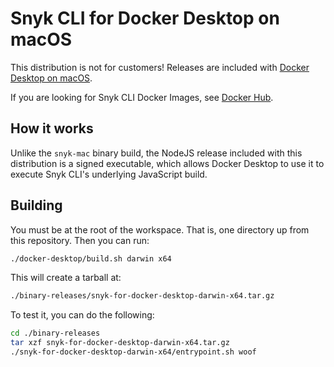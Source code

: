 # Snyk CLI for Docker Desktop on macOS

This distribution is not for customers! Releases are included with
[Docker Desktop on macOS](https://www.docker.com/products/docker-desktop).

If you are looking for Snyk CLI Docker Images, see
[Docker Hub](https://hub.docker.com/r/snyk/snyk-cli).

## How it works

Unlike the `snyk-mac` binary build, the NodeJS release included with this
distribution is a signed executable, which allows Docker Desktop to use it to
execute Snyk CLI's underlying JavaScript build.

## Building

You must be at the root of the workspace. That is, one directory up from this
repository. Then you can run:

```sh
./docker-desktop/build.sh darwin x64
```

This will create a tarball at:

```sh
./binary-releases/snyk-for-docker-desktop-darwin-x64.tar.gz
```

To test it, you can do the following:

```sh
cd ./binary-releases
tar xzf snyk-for-docker-desktop-darwin-x64.tar.gz
./snyk-for-docker-desktop-darwin-x64/entrypoint.sh woof
```
